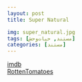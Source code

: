 ```yaml
---
layout: post
title: Super Natural

img: super_natural.jpg
tags: [مستند, حیات‌وحش]
categories: [مستند]
---
```


[imdb](https://www.imdb.com/title/tt21441286/)  
[RottenTomatoes](https://www.rottentomatoes.com/tv/super_natural)